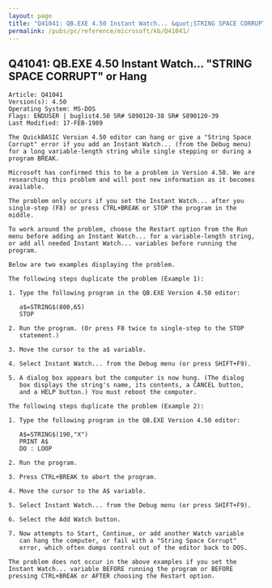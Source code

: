```yaml
---
layout: page
title: "Q41041: QB.EXE 4.50 Instant Watch... &quot;STRING SPACE CORRUPT&quot; or Hang"
permalink: /pubs/pc/reference/microsoft/kb/Q41041/
---
```


## Q41041: QB.EXE 4.50 Instant Watch... &quot;STRING SPACE CORRUPT&quot; or Hang

	Article: Q41041
	Version(s): 4.50
	Operating System: MS-DOS
	Flags: ENDUSER | buglist4.50 SR# S890120-38 SR# S890120-39
	Last Modified: 17-FEB-1989
	
	The QuickBASIC Version 4.50 editor can hang or give a "String Space
	Corrupt" error if you add an Instant Watch... (from the Debug menu)
	for a long variable-length string while single stepping or during a
	program BREAK.
	
	Microsoft has confirmed this to be a problem in Version 4.50. We are
	researching this problem and will post new information as it becomes
	available.
	
	The problem only occurs if you set the Instant Watch... after you
	single-step (F8) or press CTRL+BREAK or STOP the program in the
	middle.
	
	To work around the problem, choose the Restart option from the Run
	menu before adding an Instant Watch... for a variable-length string,
	or add all needed Instant Watch... variables before running the
	program.
	
	Below are two examples displaying the problem.
	
	The following steps duplicate the problem (Example 1):
	
	1. Type the following program in the QB.EXE Version 4.50 editor:
	
	   a$=STRING$(800,65)
	   STOP
	
	2. Run the program. (Or press F8 twice to single-step to the STOP
	   statement.)
	
	3. Move the cursor to the a$ variable.
	
	4. Select Instant Watch... from the Debug menu (or press SHIFT+F9).
	
	5. A dialog box appears but the computer is now hung. (The dialog
	   box displays the string's name, its contents, a CANCEL button,
	   and a HELP button.) You must reboot the computer.
	
	The following steps duplicate the problem (Example 2):
	
	1. Type the following program in the QB.EXE Version 4.50 editor:
	
	   A$=STRING$(190,"X")
	   PRINT A$
	   DO : LOOP
	
	2. Run the program.
	
	3. Press CTRL+BREAK to abort the program.
	
	4. Move the cursor to the A$ variable.
	
	5. Select Instant Watch... from the Debug menu (or press SHIFT+F9).
	
	6. Select the Add Watch button.
	
	7. Now attempts to Start, Continue, or add another Watch variable
	   can hang the computer, or fail with a "String Space Corrupt"
	   error, which often dumps control out of the editor back to DOS.
	
	The problem does not occur in the above examples if you set the
	Instant Watch... variable BEFORE running the program or BEFORE
	pressing CTRL+BREAK or AFTER choosing the Restart option.
